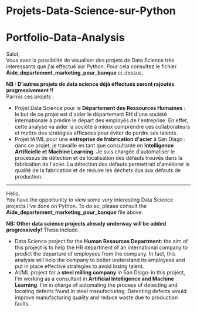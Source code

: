# Projets-Data-Science-sur-Python

# Portfolio-Data-Analysis
Salut, \
Vous avez la possibilité de visualiser des projets de Data Science très interessants que j'ai effectué sur Python. Pour cela consultez le fichier **Aide_departement_marketing_pour_banque** ci_dessus.

**NB : D'autres projets de data science déjà éffectués seront rajoutés progressivement !!** \
Parmis ces projets : 
- Projet Data Science pour le **Département des Ressources Humaines** : le but de ce projet est d'aider le département RH d'une société internationale à prédire le départ des employés de l'entreprise. En effet, cette analyse va aider la société à mieux comprendre ces collaborateurs et mettre des stratégies efficaces pour éviter de perdre ses talents.
- Projet IA/ML pour une **entreprise de frabrication d'acier** à San Diago : dans ce projet, je travaille en tant que consultante en **Intelligence Artificielle et Machine Learning**. Je suis chargée d'automatiser le processus de détection et de localisation des défauts trouvés dans la fabrication de l'acier. La détection des défauts permettrait d'améliorer la qualité de la fabrication et de réduire les déchets dus aux défauts de production.

-----------

Hello, \
You have the opportunity to view some very interesting Data Science projects I've done on Python. To do so, please consult the **Aide_departement_marketing_pour_banque** file above.

**NB: Other data science projects already underway will be added progressively!**
These include 
- Data Science project for the **Human Resources Department**: the aim of this project is to help the HR department of an international company to predict the departure of employees from the company. In fact, this analysis will help the company to better understand its employees and put in place effective strategies to avoid losing talent.
- AI/ML project for a **steel milling company** in San Diago: in this project, I'm working as a consultant in **Artificial Intelligence and Machine Learning**. I'm in charge of automating the process of detecting and locating defects found in steel manufacturing. Detecting defects would improve manufacturing quality and reduce waste due to production faults.
